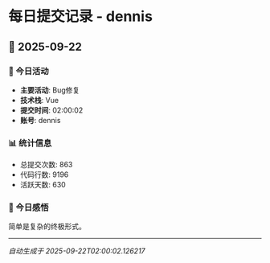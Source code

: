 # 每日提交记录 - dennis

## 📅 2025-09-22

### 🎯 今日活动
- **主要活动**: Bug修复
- **技术栈**: Vue
- **提交时间**: 02:00:02
- **账号**: dennis

### 📊 统计信息
- 总提交次数: 863
- 代码行数: 9196
- 活跃天数: 630

### 💭 今日感悟
简单是复杂的终极形式。

---
*自动生成于 2025-09-22T02:00:02.126217*
